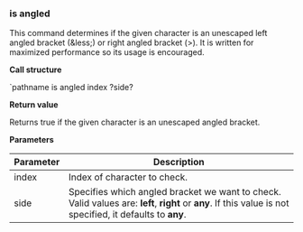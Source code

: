 ### is angled

This command determines if the given character is an unescaped left angled
bracket (&less;) or right angled bracket (&gt;).  It is written for maximized
performance so its usage is encouraged.

**Call structure**

`pathname is angled index ?side?

**Return value**

Returns true if the given character is an unescaped angled bracket.

**Parameters**

| Parameter | Description |
| - | - |
| index | Index of character to check. |
| side | Specifies which angled bracket we want to check.  Valid values are:  **left**, **right** or **any**.  If this value is not specified, it defaults to **any**. |

